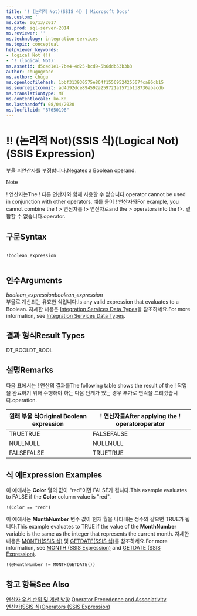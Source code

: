 ```yaml
---
title: '! (논리적 Not)(SSIS 식) | Microsoft Docs'
ms.custom: ''
ms.date: 06/13/2017
ms.prod: sql-server-2014
ms.reviewer: ''
ms.technology: integration-services
ms.topic: conceptual
helpviewer_keywords:
- logical Not (!)
- '! (logical Not)'
ms.assetid: d5c4d1e1-7be4-4d25-bcd9-5b6ddb53b3b3
author: chugugrace
ms.author: chugu
ms.openlocfilehash: 1bbf313930575e864f1556952425567fca96db15
ms.sourcegitcommit: ad4d92dce894592a259721a1571b1d8736abacdb
ms.translationtype: MT
ms.contentlocale: ko-KR
ms.lasthandoff: 08/04/2020
ms.locfileid: "87650198"
---
```

# <a name="-logical-not-ssis-expression"></a><span data-ttu-id="d81c8-103">!</span><span class="sxs-lookup"><span data-stu-id="d81c8-103">!</span></span> <span data-ttu-id="d81c8-104">(논리적 Not)(SSIS 식)</span><span class="sxs-lookup"><span data-stu-id="d81c8-104">(Logical Not) (SSIS Expression)</span></span>
  <span data-ttu-id="d81c8-105">부울 피연산자를 부정합니다.</span><span class="sxs-lookup"><span data-stu-id="d81c8-105">Negates a Boolean operand.</span></span>  
  
> [!NOTE]  
>  <span data-ttu-id="d81c8-106">! 연산자는</span><span class="sxs-lookup"><span data-stu-id="d81c8-106">The !</span></span> <span data-ttu-id="d81c8-107">다른 연산자와 함께 사용할 수 없습니다.</span><span class="sxs-lookup"><span data-stu-id="d81c8-107">operator cannot be used in conjunction with other operators.</span></span> <span data-ttu-id="d81c8-108">예를 들어 ! 연산자와</span><span class="sxs-lookup"><span data-stu-id="d81c8-108">For example, you cannot combine the !</span></span> <span data-ttu-id="d81c8-109">> 연산자를 !> 연산자로</span><span class="sxs-lookup"><span data-stu-id="d81c8-109">and the > operators into the !>.</span></span> <span data-ttu-id="d81c8-110">결합할 수 없습니다.</span><span class="sxs-lookup"><span data-stu-id="d81c8-110">operator.</span></span>  
  
## <a name="syntax"></a><span data-ttu-id="d81c8-111">구문</span><span class="sxs-lookup"><span data-stu-id="d81c8-111">Syntax</span></span>  
  
```  
  
!boolean_expression  
  
```  
  
## <a name="arguments"></a><span data-ttu-id="d81c8-112">인수</span><span class="sxs-lookup"><span data-stu-id="d81c8-112">Arguments</span></span>  
 <span data-ttu-id="d81c8-113">*boolean_expression*</span><span class="sxs-lookup"><span data-stu-id="d81c8-113">*boolean_expression*</span></span>  
 <span data-ttu-id="d81c8-114">부울로 계산되는 유효한 식입니다.</span><span class="sxs-lookup"><span data-stu-id="d81c8-114">Is any valid expression that evaluates to a Boolean.</span></span> <span data-ttu-id="d81c8-115">자세한 내용은 [Integration Services Data Types](../data-flow/integration-services-data-types.md)을 참조하세요.</span><span class="sxs-lookup"><span data-stu-id="d81c8-115">For more information, see [Integration Services Data Types](../data-flow/integration-services-data-types.md).</span></span>  
  
## <a name="result-types"></a><span data-ttu-id="d81c8-116">결과 형식</span><span class="sxs-lookup"><span data-stu-id="d81c8-116">Result Types</span></span>  
 <span data-ttu-id="d81c8-117">DT_BOOL</span><span class="sxs-lookup"><span data-stu-id="d81c8-117">DT_BOOL</span></span>  
  
## <a name="remarks"></a><span data-ttu-id="d81c8-118">설명</span><span class="sxs-lookup"><span data-stu-id="d81c8-118">Remarks</span></span>  
 <span data-ttu-id="d81c8-119">다음 표에서는 ! 연산의 결과를</span><span class="sxs-lookup"><span data-stu-id="d81c8-119">The following table shows the result of the !</span></span> <span data-ttu-id="d81c8-120">작업을 완료하기 위해 수행해야 하는 다음 단계가 있는 경우 추가로 연락을 드리겠습니다.</span><span class="sxs-lookup"><span data-stu-id="d81c8-120">operation.</span></span>  
  
|<span data-ttu-id="d81c8-121">원래 부울 식</span><span class="sxs-lookup"><span data-stu-id="d81c8-121">Original Boolean expression</span></span>|<span data-ttu-id="d81c8-122">! 연산자를</span><span class="sxs-lookup"><span data-stu-id="d81c8-122">After applying the !</span></span> <span data-ttu-id="d81c8-123">operator</span><span class="sxs-lookup"><span data-stu-id="d81c8-123">operator</span></span>|  
|---------------------------------|------------------------------------|  
|<span data-ttu-id="d81c8-124">TRUE</span><span class="sxs-lookup"><span data-stu-id="d81c8-124">TRUE</span></span>|<span data-ttu-id="d81c8-125">FALSE</span><span class="sxs-lookup"><span data-stu-id="d81c8-125">FALSE</span></span>|  
|<span data-ttu-id="d81c8-126">NULL</span><span class="sxs-lookup"><span data-stu-id="d81c8-126">NULL</span></span>|<span data-ttu-id="d81c8-127">NULL</span><span class="sxs-lookup"><span data-stu-id="d81c8-127">NULL</span></span>|  
|<span data-ttu-id="d81c8-128">FALSE</span><span class="sxs-lookup"><span data-stu-id="d81c8-128">FALSE</span></span>|<span data-ttu-id="d81c8-129">TRUE</span><span class="sxs-lookup"><span data-stu-id="d81c8-129">TRUE</span></span>|  
  
## <a name="expression-examples"></a><span data-ttu-id="d81c8-130">식 예</span><span class="sxs-lookup"><span data-stu-id="d81c8-130">Expression Examples</span></span>  
 <span data-ttu-id="d81c8-131">이 예에서는 **Color** 열의 값이 "red"이면 FALSE가 됩니다.</span><span class="sxs-lookup"><span data-stu-id="d81c8-131">This example evaluates to FALSE if the **Color** column value is "red".</span></span>  
  
```  
!(Color == "red")  
```  
  
 <span data-ttu-id="d81c8-132">이 예에서는 **MonthNumber** 변수 값이 현재 월을 나타내는 정수와 같으면 TRUE가 됩니다.</span><span class="sxs-lookup"><span data-stu-id="d81c8-132">This example evaluates to TRUE if the value of the **MonthNumber** variable is the same as the integer that represents the current month.</span></span> <span data-ttu-id="d81c8-133">자세한 내용은 [MONTH&#40;SSIS 식&#41;](month-ssis-expression.md) 및 [GETDATE&#40;SSIS 식&#41;](getdate-ssis-expression.md)를 참조하세요.</span><span class="sxs-lookup"><span data-stu-id="d81c8-133">For more information, see [MONTH &#40;SSIS Expression&#41;](month-ssis-expression.md) and [GETDATE &#40;SSIS Expression&#41;](getdate-ssis-expression.md).</span></span>  
  
```  
!(@MonthNumber != MONTH(GETDATE())  
```  
  
## <a name="see-also"></a><span data-ttu-id="d81c8-134">참고 항목</span><span class="sxs-lookup"><span data-stu-id="d81c8-134">See Also</span></span>  
 <span data-ttu-id="d81c8-135">[연산자 우선 순위 및 계산 방향](operator-precedence-and-associativity.md) </span><span class="sxs-lookup"><span data-stu-id="d81c8-135">[Operator Precedence and Associativity](operator-precedence-and-associativity.md) </span></span>  
 [<span data-ttu-id="d81c8-136">연산자&#40;SSIS 식&#41;</span><span class="sxs-lookup"><span data-stu-id="d81c8-136">Operators &#40;SSIS Expression&#41;</span></span>](operators-ssis-expression.md)  
  
  
